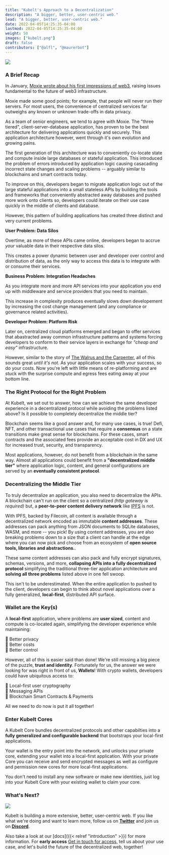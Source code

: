 ```yaml
---
title: "Kubelt's Approach to a Decentralization"
description: "A bigger, better, user-centric web."
lead: "A bigger, better, user-centric web."
date: 2022-04-05T14:25:35-04:00
lastmod: 2022-04-05T14:25:35-04:00
weight: 50
images: ["kubelt.png"]
draft: false
contributors: ["@alfl", "@maurerbot"]
---
```


<img src="/images/kubelt-banner.gif" width="{{ .Width }}" height="{{ .Height }}">

### A Brief Recap

In January, [Moxie wrote about his first impressions of web3](https://moxie.org/2022/01/07/web3-first-impressions.html), raising issues fundamental to the future of web3 infrastructure.

Moxie made some good points; for example, that people will never run their servers. For most users, the convenience of centralized services far outweighs any known or unknown trade-offs in data privacy.

As a team of senior engineers, we tend to agree with Moxie. The "three tiered", client-server-database application, has proven to be the best architecture for delivering applications quickly and securely. This application architecture however, went through it's own evolution and growing pains.

The first generation of this architecture was to conveniently co-locate state and compute inside large databases or stateful application. This introduced the problem of errors introduced by application logic causing casacading incorrect state changes and scaling problems -- arguably similar to blockchains and smart contracts today.

To improve on this, developers began to migrate application logic out of the large stateful applications into a small stateless APIs by building the tools and frameworks that conveniently abstracted away databases and pushed more work onto clients so, developers could iterate on their use case quickly in the middle of clients and database.

However, this pattern of building applications has created three distinct and very current problems.

**User Problem: Data Silos**

Overtime, as more of these APIs came online, developers began to accrue _your_ valuable data in their respective data silos.

This creates a power dynamic between user and developer over control and distribution of data, as the only way to access this data is to integrate with or consume their services.

**Business Problem: Integration Headaches**

As you integrate more and more API services into your application you end up with middleware and service providers that you need to maintain.

This increase in complexity produces eventually slows down developement by increasing the cost change management (and any compliance or governance related activities).

**Developer Problem: Platform Risk**

Later on, centralized cloud platforms emerged and began to offer services that abastracted away common infrastructure patterns and systems forcing developers to conform to their service layers in exchange for _"cheap and easy"_ infrastructure.

However, similar to the story of [The Walrus and the Carpenter](https://en.wikipedia.org/wiki/The_Walrus_and_the_Carpenter), all of this sounds great _until it's not_. As your application scales with your success, so do your costs. Now you're left with little means of re-platforming and are stuck with the surprise compute and egress fees eating away at your bottom line.

<!--With this context in mind, let's discuss Each of these problems are deserving of their own blog post. For As a team building a part of the decentralized future, here's our take.-->

### The Right Protocol for the Right Problem

<!--<img src="/images/right_protocol.png" width="{{ .Width }}" height="{{ .Height }}">-->

At Kubelt, we set out to answer, how can we achieve the same developer experience in a decentralized protocol while avoiding the problems listed above? Is it possible to completely decentralize the middle tier?

Blockchain seems like a good answer and, for many use cases, is true! Defi, NFT, and other transactional use cases that require a **consensus** on a state transitions make great sense for blockchains. For these cases, smart contracts and the associated fees provide an acceptable cost in DX and UX for increased trust, security, and transparency.

Most applications, however, do not benefit from a blockchain in the same way. Almost all applications could benefit from a **"decentralized middle tier"** where application logic, content, and general configurations are served by an **eventually consistent protocol**.

### Decentralizing the Middle Tier

<!--<img src="/images/content_is_everything.png" width="{{ .Width }}" height="{{ .Height }}">-->

To truly decentralize an application, you also need to decentralize the APIs. A blockchain can't run on the client so a centralized _(http gateway is required)_ but, a **peer-to-peer content delivery network** like [IPFS](ipns://ipfs.io/) is not.

With IPFS, backed by Filecoin, all content is available through a decentralized network encoded as immutable **content addresses**. These addresses can pack anything from JSON documents to SQLite databases, WASM, and more -- you pick! By using content addresses, you are also breaking problems down to a size that a client can handle at the edge where you can now pick and choose from an ecosystem of **open source tools, libraries and abstractions.**.

These same content addresses can also pack and fully encrypt signatures, schemas, versions, and more, **collapsing APIs into a fully decentralized protocol** simplifying the traditional three-tier application architecture and **solving all three problems** listed above in one fell swoop.

This isn't to be underestimated. When the entire application to pushed to the client, developers can begin to think about novel applications over a fully generalized, **local-first**, distributed API surface.

### Wallet are the Key(s)

<!--<img src="/images/user_application.png" width="{{ .Width }}" height="{{ .Height }}">-->

A **local-first** application, where problems are **user sized**, content and compute is co-located again, simplifying the developer experience while maintaining:

🔑 Better privacy \
🔑 Better costs \
🔑 Better control

However, all of this is easier said than done! We're still missing a big piece of the puzzle, **trust and identity**. Fortunately for us, the answer we were looking for was right in front of us, **Wallets**! With crypto wallets, developers could have ubiquitous access to:

🤯 Local-first user cryptography \
🤯 Messaging APIs \
🤯 Blockchain Smart Contracts & Payments

All we need to do now is put it all together!

### Enter Kubelt Cores

A Kubelt Core bundles decentralized protocols and other capabilties into a **fully generalized and configurable backend** that bootstraps your local-first applications.

Your wallet is the entry point into the network, and unlocks your private core, extending your wallet into a local-first application. With your private Core you can receive and send encrypted messages as well as configure and permission new cores for more local-first applications.

You don't need to install any new software or make new identities, just log into your Kubelt Core with your existing wallet to claim your core.

### What's Next?

<img src="/images/enter_kubelt.png" width="{{ .Width }}" height="{{ .Height }}">

Kubelt is building a more extensive, better, user-centric web. If you like what we're doing and want to learn more, follow us on **[Twitter](https://twitter.com/kubelt)** and join us on **[Discord](https://discord.gg/UgwAsJf6C5)**.

Also take a look at our [docs]({{< relref "introduction" >}}) for more information. For **early access** [Get in touch for access,](https://omq1ez0wxhd.typeform.com/to/IXfcN3Xf) tell us about your use case, and let's build the future of the decentralized web, together!
